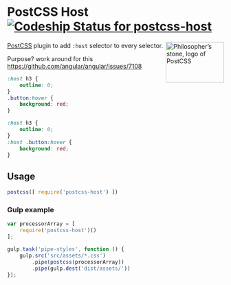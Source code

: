 # PostCSS Host [![Codeship Status for postcss-host][ci]][ci-prj]

<img align="right" width="135" height="95"
     title="Philosopher’s stone, logo of PostCSS"
     src="http://postcss.github.io/postcss/logo-leftp.svg">

[PostCSS] plugin to add `:host` selector to every selector.

Purpose? work around for this https://github.com/angular/angular/issues/7108

[PostCSS]:                    https://github.com/postcss/postcss
[ci]:                         https://codeship.com/projects/8262bf80-0661-0134-3de8-0e3a4704bd9d/status?branch=master
[ci-prj]:                      https://codeship.com/projects/154703


```css
:host h3 {
    outline: 0;
}
.button:hover {
    background: red;
}
```

```css
:host h3 {
    outline: 0;
}
:host .button:hover {
    background: red;
}
```

## Usage

```js
postcss([ require('postcss-host') ])
```

### Gulp example

```js
var processorArray = [
    require('postcss-host')()
];

gulp.task('pipe-styles', function () {
    gulp.src('src/assets/*.css')
        .pipe(postcss(processorArray))
        .pipe(gulp.dest('dist/assets/'))
});
```
